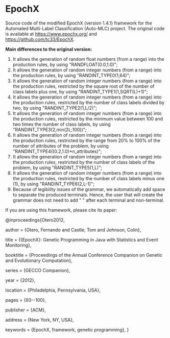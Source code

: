 # EpochX

Source code of the modified EpochX (version 1.4.1) framework for the Automated Multi-Label Classification (Auto-MLC) project. The original code is available at https://www.epochx.org/ and https://github.com/tc33/EpochX.


**Main differences to the original version:**

1) It allows the generation of random float numbers (from a range) into the production rules, by using "RANDFLOAT(0.0,1.0)";
2) It allows the generation of random integer numbers (from a range) into the production rules, by using "RANDINT_TYPE0(1,64)";
3) It allows the generation of random integer numbers (from a range) into the production rules, restricted by the square root of the number of class labels plus one, by using "RANDINT_TYPE1(1,SQRT(L)+1)";
4) It allows the generation of random integer numbers (from a range) into the production rules, restricted by the number of class labels divided by two, by using "RANDINT_TYPE2(1,L/2)"; 
5) It allows the generation of random integer numbers (from a range) into the production rules, restricted by the minimum value between 100 and two times the number of class labels, by using "RANDINT_TYPE3(2,min(2L;100))";  
6) It allows the generation of random integer numbers (from a range) into the production rules, restricted by the range from 20% to 100% of the number of attributes of the problem, by using "RANDINT_TYPE4((0.2,1.0)*n_attributes)"; 
7) It allows the generation of random integer numbers (from a range) into the production rules, restricted by the number of class labels of the problem, by using "RANDINT_TYPE5(1,L)";  
8) It allows the generation of random integer numbers (from a range) into the production rules, restricted by the number of class labels minus one (1), by using "RANDINT_TYPE6(2,L-1)"; 
9) Because of legibility issues of the grammar, we automatically add space to separate the produced terminals. Hence, the user that will create the grammar does not need to add " " after each terminal and non-terminal.


If you are using this framework, please cite its paper:

@inproceedings{Otero2012,

 author = {Otero, Fernando and Castle, Tom and Johnson, Colin},
 
 title = {{EpochX}: Genetic Programming in Java with Statistics and Event Monitoring},
 
 booktitle = {Proceedings of the Annual Conference Companion on Genetic and Evolutionary Computation},
 
 series = {GECCO Companion},
 
 year = {2012},
 
 location = {Philadelphia, Pennsylvania, USA},
 
 pages = {93--100},
 
 publisher = {ACM},
 
 address = {New York, NY, USA},
 
 keywords = {EpochX, framework, genetic programming},
} 







